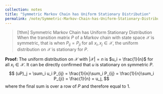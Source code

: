 ```yaml
---
collection: notes
title: "Symmetric Markov Chain has Uniform Stationary Distribution"
permalink: /note/Symmetric-Markov-Chain-has-Uniform-Stationary-Distribution/
---
```


> [!thm] Symmetric Markov Chain has Uniform Stationary Distribution
> When the transition matrix $P$ of a Markov chain with state space $\mathcal{X}$ is symmetric, that is when $P_{ij} = P_{ji}$ for all $x_i,x_j \in \mathcal{X}$, the uniform distribution on $\mathcal{X}$ is stationary for $P$.

**Proof:**
The uniform distribution on $\mathcal{X}$ with $|\mathcal{X}| = n$ is $u_i = \frac{1}{n}$ for all $x_i \in \mathcal{X}$.
It can be directly confirmed that $u$ is stationary on symmetric $P$.
$$
(uP)_j = \sum_i u_i P_{ij} = \frac{1}{n}\sum_i P_{ij} = \frac{1}{n}\sum_i P_{ji} = \frac{1}{n} = u_j,
$$
where the final sum is over a row of $P$ and therefore equal to 1.